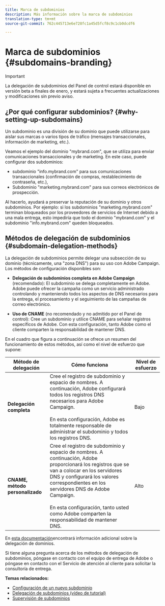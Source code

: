 ```yaml
---
title: Marca de subdominios
description: Más información sobre la marca de subdominios
translation-type: tm+mt
source-git-commit: 762c445713e6e728fc1a45d5fcf8c9c1cb0dcdf6

---
```



# Marca de subdominios {#subdomains-branding}

>[!IMPORTANT]
>
>La delegación de subdominios del Panel de control estará disponible en versión beta a finales de enero, y estará sujeta a frecuentes actualizaciones y modificaciones sin previo aviso.

## ¿Por qué configurar subdominios? {#why-setting-up-subdomains}

Un subdominio es una división de su dominio que puede utilizarse para aislar sus marcas o varios tipos de tráfico (mensajes transaccionales, información de marketing, etc.).

Veamos el ejemplo del dominio &quot;mybrand.com&quot;, que se utiliza para enviar comunicaciones transaccionales y de marketing. En este caso, puede configurar dos subdominios:

* subdominio &quot;info.mybrand.com&quot; para sus comunicaciones transaccionales (confirmación de compras, restablecimiento de contraseña, etc.),
* Subdominio &quot;marketing.mybrand.com&quot; para sus correos electrónicos de prospección.

Al hacerlo, ayudará a preservar la reputación de su dominio y otros subdominios. Por ejemplo: si los subdominios &quot;marketing.mybrand.com&quot; terminan bloqueados por los proveedores de servicios de Internet debido a una mala entrega, esto impediría que todo el dominio &quot;mybrand.com&quot; y el subdominio &quot;info.mybrand.com&quot; queden bloqueados.

## Métodos de delegación de subdominios {#subdomain-delegation-methods}

La delegación de subdominios permite delegar una subsección de su dominio (técnicamente, una &quot;zona DNS&quot;) para su uso con Adobe Campaign. Los métodos de configuración disponibles son:

* **Delegación de subdominios completa en Adobe Campaign** (recomendado): El subdominio se delega completamente en Adobe. Adobe puede ofrecer la campaña como un servicio administrado controlando y manteniendo todos los aspectos de DNS necesarios para la entrega, el procesamiento y el seguimiento de las campañas de correo electrónico.

* **Uso de CNAME** (no recomendado y no admitido por el Panel de control): Cree un subdominio y utilice CNAME para señalar registros específicos de Adobe. Con esta configuración, tanto Adobe como el cliente comparten la responsabilidad de mantener DNS.

En el cuadro que figura a continuación se ofrece un resumen del funcionamiento de estos métodos, así como el nivel de esfuerzo que supone:

| Método de delegación | Cómo funciona | Nivel de esfuerzo |
|---|---|---|
| **Delegación completa** | Cree el registro de subdominio y espacio de nombres. A continuación, Adobe configurará todos los registros DNS necesarios para Adobe Campaign.<br/><br/>En esta configuración, Adobe es totalmente responsable de administrar el subdominio y todos los registros DNS. | Bajo |
| **CNAME, método personalizado** | Cree el registro de subdominio y espacio de nombres. A continuación, Adobe proporcionará los registros que se van a colocar en los servidores DNS y configurará los valores correspondientes en los servidores DNS de Adobe Campaign.<br/><br/>En esta configuración, tanto usted como Adobe comparten la responsabilidad de mantener DNS. | Alto |

En [esta documentación](https://helpx.adobe.com/campaign/kb/domain-name-delegation.html)encontrará información adicional sobre la delegación de dominios.

Si tiene alguna pregunta acerca de los métodos de delegación de subdominios, póngase en contacto con el equipo de entrega de Adobe o póngase en contacto con el Servicio de atención al cliente para solicitar la consultoría de entrega.

**Temas relacionados:**

* [Configuración de un nuevo subdominio](../../subdomains-certificates/using/setting-up-new-subdomain.md)
* [Delegación de subdominios (vídeo de tutorial)](https://docs.adobe.com/content/help/en/campaign-learn/campaign-standard-tutorials/administrating/control-panel/subdomain-delegation.html)
* [Supervisión de subdominios](../../subdomains-certificates/using/monitoring-subdomains.md)
